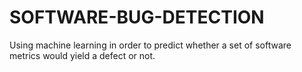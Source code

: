 # SOFTWARE-BUG-DETECTION
Using machine learning in order to predict whether a set of software metrics would yield a defect or not.
